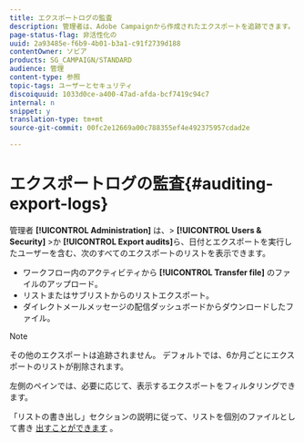 ```yaml
---
title: エクスポートログの監査
description: 管理者は、Adobe Campaignから作成されたエクスポートを追跡できます。
page-status-flag: 非活性化の
uuid: 2a93485e-f6b9-4b01-b3a1-c91f2739d188
contentOwner: ソビア
products: SG_CAMPAIGN/STANDARD
audience: 管理
content-type: 参照
topic-tags: ユーザーとセキュリティ
discoiquuid: 1033d0ce-a400-47ad-afda-bcf7419c94c7
internal: n
snippet: y
translation-type: tm+mt
source-git-commit: 00fc2e12669a00c788355ef4e492375957cdad2e

---
```



# エクスポートログの監査{#auditing-export-logs}

管理者 **[!UICONTROL Administration]** は、&gt; **[!UICONTROL Users & Security]** &gt;か **[!UICONTROL Export audits]**&#x200B;ら、日付とエクスポートを実行したユーザーを含む、次のすべてのエクスポートのリストを表示できます。

* ワークフロー内のアクティビティから **[!UICONTROL Transfer file]** のファイルのアップロード。
* リストまたはサブリストからのリストエクスポート。
* ダイレクトメールメッセージの配信ダッシュボードからダウンロードしたファイル。

>[!NOTE]
>
>その他のエクスポートは追跡されません。 デフォルトでは、6か月ごとにエクスポートのリストが削除されます。

左側のペインでは、必要に応じて、表示するエクスポートをフィルタリングできます。

「リストの書き出し」セクションの説明に従って、リストを個別のファイルとして書き [出すことができます](../../automating/using/exporting-lists.md) 。
